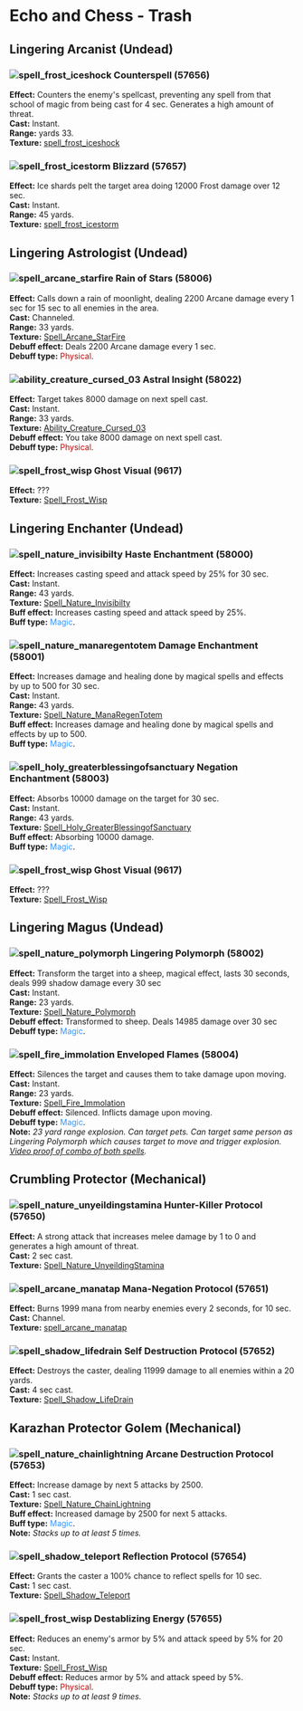 # Echo and Chess - Trash


## Lingering Arcanist (Undead)


### ![spell_frost_iceshock] Counterspell (57656)
**Effect:** Counters the enemy's spellcast, preventing any spell from that school of magic from being cast for 4 sec. Generates a high amount of threat.<br>
**Cast:** Instant.<br>
**Range:** yards 33.<br>
**Texture:** <a href="https://wow.zamimg.com/images/wow/icons/large/spell_frost_iceshock.jpg">spell_frost_iceshock</a><br>

[spell_frost_iceshock]: https://wow.zamimg.com/images/wow/icons/small/spell_frost_iceshock.jpg


### ![spell_frost_icestorm] Blizzard (57657)
**Effect:** Ice shards pelt the target area doing 12000 Frost damage over 12 sec.<br>
**Cast:** Instant.<br>
**Range:** 45 yards.<br>
**Texture:** <a href="https://wow.zamimg.com/images/wow/icons/large/spell_frost_icestorm.jpg">spell_frost_icestorm</a><br>

[spell_frost_icestorm]: https://wow.zamimg.com/images/wow/icons/small/spell_frost_icestorm.jpg



## Lingering Astrologist (Undead)


### ![spell_arcane_starfire] Rain of Stars (58006)
**Effect:** Calls down a rain of moonlight, dealing 2200 Arcane damage every 1 sec for 15 sec to all enemies in the area.<br>
**Cast:** Channeled.<br>
**Range:** 33 yards.<br>
**Texture:** <a href="https://wow.zamimg.com/images/wow/icons/large/spell_arcane_starfire.jpg">Spell_Arcane_StarFire</a><br>
**Debuff effect:** Deals 2200 Arcane damage every 1 sec.<br>
**Debuff type:** <span style="color:#C80000">Physical</span>.<br>

[spell_arcane_starfire]: https://wow.zamimg.com/images/wow/icons/small/spell_arcane_starfire.jpg


### ![ability_creature_cursed_03] Astral Insight (58022)
**Effect:** Target takes 8000 damage on next spell cast.<br>
**Cast:** Instant.<br>
**Range:** 33 yards.<br>
**Texture:** <a href="https://wow.zamimg.com/images/wow/icons/large/ability_creature_cursed_03.jpg">Ability_Creature_Cursed_03</a><br>
**Debuff effect:** You take 8000 damage on next spell cast.<br>
**Debuff type:** <span style="color:#C80000">Physical</span>.<br>

[ability_creature_cursed_03]: https://wow.zamimg.com/images/wow/icons/small/ability_creature_cursed_03.jpg


### ![spell_frost_wisp] Ghost Visual (9617)
**Effect:** ???<br>
**Texture:** <a href="https://wow.zamimg.com/images/wow/icons/large/spell_frost_wisp.jpg">Spell_Frost_Wisp</a><br>

[spell_frost_wisp]: https://wow.zamimg.com/images/wow/icons/small/spell_frost_wisp.jpg



## Lingering Enchanter (Undead)


### ![spell_nature_invisibilty] Haste Enchantment (58000)
**Effect:** Increases casting speed and attack speed by 25% for 30 sec.<br>
**Cast:** Instant.<br>
**Range:** 43 yards.<br>
**Texture:** <a href="https://wow.zamimg.com/images/wow/icons/large/spell_nature_invisibilty.jpg">Spell_Nature_Invisibilty</a><br>
**Buff effect:** Increases casting speed and attack speed by 25%.<br>
**Buff type:** <span style="color:#3296FF">Magic</span>.<br>

[spell_nature_invisibilty]: https://wow.zamimg.com/images/wow/icons/small/spell_nature_invisibilty.jpg


### ![spell_nature_manaregentotem] Damage Enchantment (58001)
**Effect:** Increases damage and healing done by magical spells and effects by up to 500 for 30 sec.<br>
**Cast:** Instant.<br>
**Range:** 43 yards.<br>
**Texture:** <a href="https://wow.zamimg.com/images/wow/icons/large/spell_nature_manaregentotem.jpg">Spell_Nature_ManaRegenTotem</a><br>
**Buff effect:** Increases damage and healing done by magical spells and effects by up to 500.<br>
**Buff type:** <span style="color:#3296FF">Magic</span>.<br>

[spell_nature_manaregentotem]: https://wow.zamimg.com/images/wow/icons/small/spell_nature_manaregentotem.jpg


### ![spell_holy_greaterblessingofsanctuary] Negation Enchantment (58003)
**Effect:** Absorbs 10000 damage on the target for 30 sec.<br>
**Cast:** Instant.<br>
**Range:** 43 yards.<br>
**Texture:** <a href="https://wow.zamimg.com/images/wow/icons/large/spell_holy_greaterblessingofsanctuary.jpg">Spell_Holy_GreaterBlessingofSanctuary</a><br>
**Buff effect:** Absorbing 10000 damage.<br>
**Buff type:** <span style="color:#3296FF">Magic</span>.<br>

[spell_holy_greaterblessingofsanctuary]: https://wow.zamimg.com/images/wow/icons/small/spell_holy_greaterblessingofsanctuary.jpg


### ![spell_frost_wisp] Ghost Visual (9617)
**Effect:** ???<br>
**Texture:** <a href="https://wow.zamimg.com/images/wow/icons/large/spell_frost_wisp.jpg">Spell_Frost_Wisp</a><br>

[spell_frost_wisp]: https://wow.zamimg.com/images/wow/icons/small/spell_frost_wisp.jpg



## Lingering Magus (Undead)


### ![spell_nature_polymorph] Lingering Polymorph (58002)
**Effect:** Transform the target into a sheep, magical effect, lasts 30 seconds, deals  999 shadow damage every 30 sec<br>
**Cast:** Instant.<br>
**Range:** 23 yards.<br>
**Texture:** <a href="https://wow.zamimg.com/images/wow/icons/large/spell_nature_polymorph.jpg">Spell_Nature_Polymorph</a><br>
**Debuff effect:** Transformed to sheep. Deals 14985 damage over 30 sec<br>
**Debuff type:** <span style="color:#3296FF">Magic</span>.<br>

[spell_nature_polymorph]: https://wow.zamimg.com/images/wow/icons/small/spell_nature_polymorph.jpg


### ![spell_fire_immolation] Enveloped Flames (58004)
**Effect:** Silences the target and causes them to take damage upon moving.<br>
**Cast:** Instant.<br>
**Range:** 23 yards.<br>
**Texture:** <a href="https://wow.zamimg.com/images/wow/icons/large/spell_fire_immolation.jpg">Spell_Fire_Immolation</a><br>
**Debuff effect:** Silenced. Inflicts damage upon moving.<br>
**Debuff type:** <span style="color:#3296FF">Magic</span>.<br>
**Note:** *23 yard range explosion. Can target pets. Can target same person as Lingering Polymorph which causes target to move and trigger explosion. <a href="https://www.youtube.com/watch?v=p50OitmdQps&t=5803s">Video proof of combo of both spells</a>.*<br>

[spell_fire_immolation]: https://wow.zamimg.com/images/wow/icons/small/spell_fire_immolation.jpg



## Crumbling Protector (Mechanical)


### ![spell_nature_unyeildingstamina] Hunter-Killer Protocol (57650)
**Effect:** A strong attack that increases melee damage by 1 to 0 and generates a high amount of threat.<br/>
**Cast:** 2 sec cast.<br/>
**Texture:** <a href="https://wow.zamimg.com/images/wow/icons/large/spell_nature_unyeildingstamina.jpg">Spell_Nature_UnyeildingStamina</a>

[spell_nature_unyeildingstamina]: https://wow.zamimg.com/images/wow/icons/small/spell_nature_unyeildingstamina.jpg


### ![spell_arcane_manatap] Mana-Negation Protocol (57651)
**Effect:** Burns 1999 mana from nearby enemies every 2 seconds, for 10 sec.<br/>
**Cast:** Channel.<br/>
**Texture:** <a href="https://wow.zamimg.com/images/wow/icons/large/spell_arcane_manatap.jpg">spell_arcane_manatap</a>

[spell_arcane_manatap]: https://wow.zamimg.com/images/wow/icons/small/spell_arcane_manatap.jpg


### ![spell_shadow_lifedrain] Self Destruction Protocol (57652)
**Effect:** Destroys the caster, dealing 11999 damage to all enemies within a 20 yards.<br/>
**Cast:** 4 sec cast.<br/>
**Texture:** <a href="https://wow.zamimg.com/images/wow/icons/large/spell_shadow_lifedrain.jpg">Spell_Shadow_LifeDrain</a>

[spell_shadow_lifedrain]: https://wow.zamimg.com/images/wow/icons/small/spell_shadow_lifedrain.jpg



## Karazhan Protector Golem (Mechanical)


### ![spell_nature_chainlightning] Arcane Destruction Protocol (57653)
**Effect:** Increase damage by next 5 attacks by 2500.<br/>
**Cast:** 1 sec cast.<br/>
**Texture:** <a href="https://wow.zamimg.com/images/wow/icons/large/spell_nature_chainlightning.jpg">Spell_Nature_ChainLightning</a><br>
**Buff effect:** Increased damage by 2500 for next 5 attacks.<br>
**Buff type:** <span style="color:#3296FF">Magic</span>.<br>
**Note:** *Stacks up to at least 5 times.*<br/>

[spell_nature_chainlightning]: https://wow.zamimg.com/images/wow/icons/small/spell_nature_chainlightning.jpg


### ![spell_shadow_teleport] Reflection Protocol (57654)
**Effect:** Grants the caster a 100% chance to reflect spells for 10 sec.<br/>
**Cast:** 1 sec cast.<br/>
**Texture:** <a href="https://wow.zamimg.com/images/wow/icons/large/spell_shadow_teleport.jpg">Spell_Shadow_Teleport</a>

[spell_shadow_teleport]: https://wow.zamimg.com/images/wow/icons/small/spell_shadow_teleport.jpg


### ![spell_frost_wisp] Destablizing Energy (57655)
**Effect:** Reduces an enemy's armor by 5% and attack speed by 5% for 20 sec.<br/>
**Cast:** Instant.<br/>
**Texture:** <a href="https://wow.zamimg.com/images/wow/icons/large/spell_frost_wisp.jpg">Spell_Frost_Wisp</a><br>
**Debuff effect:** Reduces armor by 5% and attack speed by 5%.<br>
**Debuff type:** <span style="color:#C80000">Physical</span>.<br/>
**Note:** *Stacks up to at least 9 times.*<br/>

[spell_frost_wisp]: https://wow.zamimg.com/images/wow/icons/small/spell_frost_wisp.jpg







